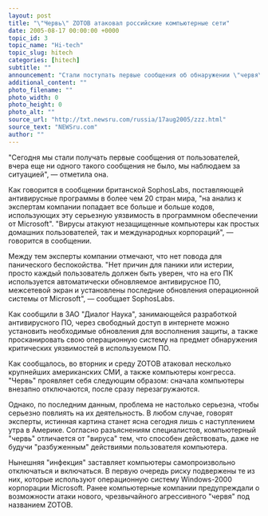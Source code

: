 ```yaml
---
layout: post
title: "\"Червь\" ZOTOB атаковал российские компьютерные сети"
date: 2005-08-17 00:00:00 +0000
topic_id: 3
topic_name: "Hi-tech"
topic_slug: hitech
categories: [hitech]
subtitle: ""
announcement: "Стали поступать первые сообщения об обнаружении \"червя\" типа ZOTOB в российских компьютерных сетях. Об этом в среду сообщила руководитель информационной службы крупнейшего российского разработчика антивирусных программ \"Лаборатория Касперского\" Ольга Кобзарева, сообщает \"Интерфакс\"."
additional_content: ""
photo_filename: ""
photo_width: 0
photo_height: 0
photo_alt: ""
source_url: "http://txt.newsru.com/russia/17aug2005/zzz.html"
source_text: "NEWSru.com"
author: ""
---
```

"Сегодня мы стали получать первые сообщения от пользователей, вчера еще ни одного такого сообщения не было, мы наблюдаем за ситуацией", &mdash; отметила она.

Как говорится в сообщении британской SophosLabs, поставляющей антивирусные программы в более чем 20 стран мира, "на анализ к экспертам компании попадает все больше и больше кодов, использующих эту серьезную уязвимость в программном обеспечении от Microsoft". "Вирусы атакуют незащищенные компьютеры как простых домашних пользователей, так и международных корпораций", &mdash; говорится в сообщении.

Между тем эксперты компании отмечают, что нет повода для панического беспокойства. "Нет причин для паники или истерии, просто каждый пользователь должен быть уверен, что на его ПК используется автоматически обновляемое антивирусное ПО, межсетевой экран и установлены последние обновления операционной системы от Microsoft", &mdash; сообщает SophosLabs.

Как сообщили в ЗАО "Диалог Наука", занимающейся разработкой антивирусного ПО, через свободный доступ в интернете можно установить необходимые обновления для восполнения защиты, а также просканировать свою операционную систему на предмет обнаружения критических уязвимостей в используемом ПО.

Как сообщалось, во вторник и среду ZOTOB атаковал несколько крупнейших американских СМИ, а также компьютеры конгресса. "Червь" проявляет себя следующим образом: сначала компьютеры внезапно отключаются, после сразу перезагружаются.

Однако, по последним данным, проблема не настолько серьезна, чтобы серьезно повлиять на их деятельность. В любом случае, говорят эксперты, истинная картина станет ясна сегодня лишь с наступлением утра в Америке. Согласно разъяснениям специалистов, компьютерный "червь" отличается от "вируса" тем, что способен действовать, даже не будучи "разбуженным" действиями пользователя компьютера.

Нынешняя "инфекция" заставляет компьютеры самопроизвольно отключаться и включаться. В первую очередь риску подвержены те из них, которые используют операционную систему Windows-2000 корпорации Microsoft. Ранее компьютерные компании предупреждали о возможности атаки нового, чрезвычайного агрессивного "червя" под названием ZOTOB.
